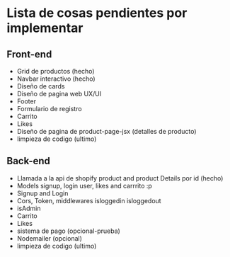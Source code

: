 # Lista de cosas pendientes por implementar 

## Front-end

* Grid de productos (hecho)
* Navbar interactivo (hecho)
* Diseño de cards
* Diseño de pagina web UX/UI
* Footer
* Formulario de registro
* Carrito 
* Likes
* Diseño de pagina de product-page-jsx (detalles de producto)
* limpieza de codigo (ultimo)

## Back-end

* Llamada a la api de shopify product and product Details por id (hecho)
* Models signup, login user, likes and carrrito :p
* Signup and Login 
* Cors, Token, middlewares isloggedin isloggedout
* isAdmin
* Carrito 
* Likes 
* sistema de pago (opcional-prueba)
* Nodemailer (opcional)
* limpieza de codigo (ultimo)

